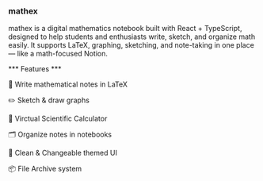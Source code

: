 ### mathex ### 
mathex is a digital mathematics notebook built with React + TypeScript, designed to help students and enthusiasts write, sketch, and organize math easily.
It supports LaTeX, graphing, sketching, and note-taking in one place — like a math-focused Notion.

*** Features ***

📖 Write mathematical notes in LaTeX

✏️ Sketch & draw graphs

🧮 Virctual Scientific Calculator

🗂️ Organize notes in notebooks

🎨 Clean & Changeable themed UI

📦 File Archive system

